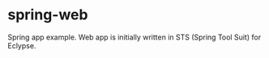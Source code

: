 # spring-web
Spring app example. Web app is initially written in STS (Spring Tool Suit) for Eclypse.
